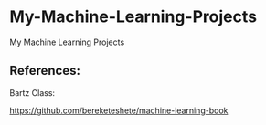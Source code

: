 # My-Machine-Learning-Projects
My Machine Learning Projects


## References:



Bartz Class: <br>

https://github.com/bereketeshete/machine-learning-book   <br>



